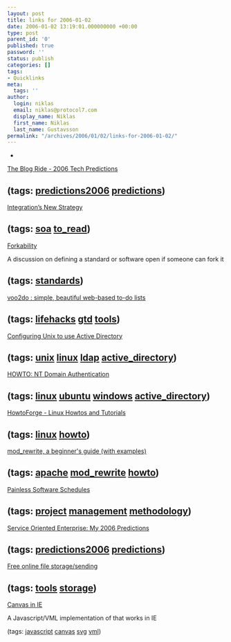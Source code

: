 ```yaml
---
layout: post
title: links for 2006-01-02
date: 2006-01-02 13:19:01.000000000 +00:00
type: post
parent_id: '0'
published: true
password: ''
status: publish
categories: []
tags:
- Quicklinks
meta:
  tags: ''
author:
  login: niklas
  email: niklas@protocol7.com
  display_name: Niklas
  first_name: Niklas
  last_name: Gustavsson
permalink: "/archives/2006/01/02/links-for-2006-01-02/"
---
```

- 
[The Blog Ride - 2006 Tech Predictions](http://blogs.tedneward.com/PermaLink,guid,771ab347-c3ba-4a0a-b5ed-cd4dd7b73d49.aspx)

(tags: [predictions2006](http://del.icio.us/protocol7/predictions2006) [predictions](http://del.icio.us/protocol7/predictions))
- 
[Integration’s New Strategy](http://www.cio.com/archive/091505/integration.html)

(tags: [soa](http://del.icio.us/protocol7/soa) [to\_read](http://del.icio.us/protocol7/to_read))
- 
[Forkability](http://www.megginson.com/blogs/quoderat/archives/2005/12/29/forkability/)

A discussion on defining a standard or software open if someone can fork it

(tags: [standards](http://del.icio.us/protocol7/standards))
- 
[voo2do : simple, beautiful web-based to-do lists](http://voo2do.com/)

(tags: [lifehacks](http://del.icio.us/protocol7/lifehacks) [gtd](http://del.icio.us/protocol7/gtd) [tools](http://del.icio.us/protocol7/tools))
- 
[Configuring Unix to use Active Directory](http://www.section6.net/wiki/index.php/Configuring_Unix_to_use_Active_Directory)

(tags: [unix](http://del.icio.us/protocol7/unix) [linux](http://del.icio.us/protocol7/linux) [ldap](http://del.icio.us/protocol7/ldap) [active\_directory](http://del.icio.us/protocol7/active_directory))
- 
[HOWTO: NT Domain Authentication](http://www.ubuntuforums.org/showthread.php?t=5409&highlight=login+windows+server)

(tags: [linux](http://del.icio.us/protocol7/linux) [ubuntu](http://del.icio.us/protocol7/ubuntu) [windows](http://del.icio.us/protocol7/windows) [active\_directory](http://del.icio.us/protocol7/active_directory))
- 
[HowtoForge - Linux Howtos and Tutorials](http://www.howtoforge.com/)

(tags: [linux](http://del.icio.us/protocol7/linux) [howto](http://del.icio.us/protocol7/howto))
- 
[mod\_rewrite, a beginner's guide (with examples)](http://www.workingwith.me.uk/articles/scripting/mod_rewrite/)

(tags: [apache](http://del.icio.us/protocol7/apache) [mod\_rewrite](http://del.icio.us/protocol7/mod_rewrite) [howto](http://del.icio.us/protocol7/howto))
- 
[Painless Software Schedules](http://www.joelonsoftware.com/articles/fog0000000245.html)

(tags: [project](http://del.icio.us/protocol7/project) [management](http://del.icio.us/protocol7/management) [methodology](http://del.icio.us/protocol7/methodology))
- 
[Service Oriented Enterprise: My 2006 Predictions](http://schneider.blogspot.com/archives/2006_01_01_schneider_archive.html#113616868036501141)

(tags: [predictions2006](http://del.icio.us/protocol7/predictions2006) [predictions](http://del.icio.us/protocol7/predictions))
- 
[Free online file storage/sending](http://www.jdempsey.com/2005/12/08/free-online-file-storagesending/)

(tags: [tools](http://del.icio.us/protocol7/tools) [storage](http://del.icio.us/protocol7/storage))
- 
[Canvas in IE](http://me.eae.net/archive/2005/12/29/canvas-in-ie/)

A Javascript/VML implementation of that works in IE

(tags: [javascript](http://del.icio.us/protocol7/javascript) [canvas](http://del.icio.us/protocol7/canvas) [svg](http://del.icio.us/protocol7/svg) [vml](http://del.icio.us/protocol7/vml))
